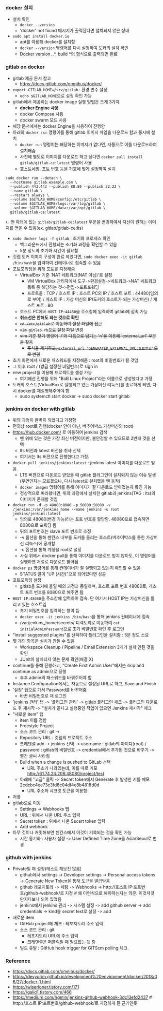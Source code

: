 ### docker 설치
- 설치 확인
  - ```docker --version```
  - 'docker' not found 메시지가 출력된다면 설치되지 않은 상태
- ```sudo apt install docker.io```
  - apt를 이용해 docker를 설치함
  - ```docker --version``` 명령어를 다시 실행하여 도커의 설치 확인
  - Docker version *.*.*, build *의 형식으로 출력되면 완료

### gitlab on docker
- gitlab 제공 문서 참고
  - https://docs.gitlab.com/omnibus/docker/ 
- ```export GITLAB_HOME=/srv/gitlab``` :  환경 변수 설정
  - ```echo $GITLAB_HOME```으로 설정 확인 가능
- gitlab에서 제공하는 docker image 실행 방법은 크게 3가지
  - **docker Engine 사용**
  - docker Compose 사용
  - docker swarm 모드 사용
- 해당 문서에서는 docker Engine을 사용하여 진행함
- 아래의 ```docker run``` 명렁어를 통해 gitlab 이미지 파일을 다운로드 함과 동시에 설치
  - ```docker run``` 명령어는 해당하는 이미지가 없다면, 자동으로 이를 다운로드하여 설치해줌
  - 사전에 별도로 이미지를 다운로드 하고 싶다면 ```docker pull install gitlab/gitlab-ce:latest``` 명령어 사용
  - 호스트네임, 포트 번호 등을 기호에 맞게 설정하여 설치
```
sudo docker run --detach \
  --hostname gitlab.example.com \
  --publish 443:443 --publish 80:80 --publish 22:22 \
  --name gitlab \
  --restart always \
  --volume $GITLAB_HOME/config:/etc/gitlab \
  --volume $GITLAB_HOME/logs:/var/log/gitlab \
  --volume $GITLAB_HOME/data:/var/opt/gitlab \
  gitlab/gitlab-ce:latest
```
ㄴ 맨 아래에 있는 ```gitlab/gitlab-ce:latest``` 부분을 변경하여서 자신이 원하는 이미지를 얻을 수 있음(ex. gitlab/gitlab-ce:lts)

- ```sudo docker logs -f gitlab``` : 초기화 프로세스 확인
  - 백그라운드에서 진행되는 초기화 과정을 확인할 수 있음
  - 5분 정도의 초기화 시간이 필요함
- 깃랩 도커 이미지 구성이 완료 되었다면, ```sudo docker exec -it gitlab /bin/bash```을 입력하여 컨테이너로 접속할 수 있음
- 포트포워딩을 위해 포트를 지정해줌
  - VirtualBox 기준  'NAT 네트워크(NAT 아님)'로 설정
    - VM VirtualBox 관리자에서 도구->환경설정->네트워크->NAT 네트워크 목록 중 해당하는 것->편집->포트포워딩
    - 프로토콜 : TCP / 호스트 IP : 호스트 PC의 IP / 호스트 포트 : 44480(임의로 부여) / 게스트 IP : 가상 머신의 IP(도커의 호스트가 되는 가상머신) / 게스트 포트 : 80
  - 호스트 PC에서 ```HOST IP:44480```을 주소창에 입력하여 gitlab에 접속 가능
  - **취소선은 안해도 되는 것으로 확인**
  - ~~```cd /etc/gitlab```로 이동하여 설정 파일에 접근~~
  - ~~```vim gitlab.rb```으로 설정 파일 변경~~
  - ~~vim 기준 찾기 명령어 '/'와 다음으로 넘기는 'n'을 이용해 'external_url' 부분을 찾음~~
    - ~~주석을 제거하고, ```external_url 'GENERATED_EXTERNAL_URL:포트번호'```으로 변경~~
- 초기 화면에서 새로운 패스워드를 지정해줌 : root의 비밀번호가 될 것임
- 그 이후 root / (방금 설정한 비밀번호)로 sign in
- new project를 이용해 프로젝트를 생성 가능
  - 여기에선 진행을 위해 "BoB Linux Project"라는 이름으로 생성했다고 가정
- 도커의 호스트(VirtualBox로 실행되고 있는 가상머신 리눅스)를 종료하게 되면, 다시 docker를 재실행해주어야 함
  - sudo systemctl start docker -> sudo docker start gitlab

### jenkins on docker with gitlab
- 위의 과정이 완벽히 되었다고 가정함
- 편의상 root로 진행(docker 안이 아닌, 버추어박스 가상머신의 root)
- https://hub.docker.com/ 로 이동하여 jenkins 검색
  - 맨 위에 있는 것은 가장 최신 버전이지만, 불안정할 수 있으므로 2번째 것을 선택
  - lts 버전과 latest 버전을 취사 선택
  - 여기서는 lts 버전으로 진행한다고 가정.
- ```docker pull jenkins/jenkins:latest``` : jenkins latest 이미지를 다운로드 받음
  - LTS 버전으로 다운로드 받았을 때 gitlab 플러그인이 설치되지 않는 이슈 발생(우연인지는 모르겠으나, 다시 latest로 설치했을 땐 동작)
  - ```docker images``` 명령어를 통해 이미지가 잘 다운로드 받아졌는지 확인 가능
  - 정상적으로 따라왔다면, 위의 과정에서 설치한 gitlab과 jenkins(TAG : lts)의 이미지가 존재할 것임
- ```docker run -d -p 48080:8080 -p 50000:50000 -v /jenkins:/var/jenkins_home --name jenkins -u root jenkins/jenkins:latest```
  - 임의로 48080(변경 가능)라는 포트 번호를 할당함. 48080으로 접속하면 8080으로 포워딩 됨
  - 뒤의 포트번호는 slave 포트 번호로 추정
  - \-v 옵션을 통해 젠킨스 내부를 도커를 돌리는 호스트(버추어박스를 통한 가상머신 리눅스)에 공개함
  - \-u 옵션을 통해 계정을 root로 설정
  - 사실 위에서 docker pull을 통해 이미지를 다운로드 받지 않아도, 이 명령어를 실행하면 저절로 다운로드 받아짐
- ```docker ps``` 명령어를 통해 컨테이너가 잘 실행되고 있는지 확인할 수 있음
  - STATUS 열이 "UP (시간)"으로 되어있다면 성공
- 포트포워딩 설정
  - gitlab을 도커에 올릴 때의 과정과 동일하며, 호스트 포트 번호 48080로, 게스트 포트 번호를 8080으로 해주면 됨
- ```HOST IP:48080```을 주소창에 입력하여 접속. 단 여기서 HOST IP는 가상머신을 돌리고 있는 호스트임
  - 초기 비밀번호를 입력하는 창이 뜸
  - ```docker exec -it jenkins /bin/bash```을 통해 jenkins 컨테이너에 접속
  - /var/jenkins_home/secrets/ 디렉토리로 이동하여 ```cat initialAdminPassword```으로 초기 비밀번호 확인 후 로그인
- "install suggested plugins"를 선택하여 플러그인을 설치함 : 5분 정도 소요
- 몇 개의 항목은 설치가 안될 수 있음
  - Workspace Cleanup / Pipeline / Email Extension 3개가 설치 안된 것을 확인
  - JUnit이 설치되지 않는 문제 확인(해결 X)
- continue를 통해 진행하고, "Create First Admin User"에서는 skip and continue as admin으로 징행
  - 추후 admin의 패스워드를 바꿔주어야 함
- Instance Configuration에서는 자동으로 설정된 URL로 하고, Save and Finish
- '설정' 탭으로 가서 Password를 바꾸어줌
  - 바꾼 비밀번호로 재 로그인
- 'jenkins 관리' 탭 -> '플러그인 관리' -> gitlab 플러그인 체크 -> 플러그인 다운로드 후 재시작 -> "설치가 끝나고 실행중인 작업이 없으면 Jenkins 재시작" 체크
- "새로운 item" 탭
  - item 이름 정함
  - Freestyle Project 
  - 소스 코드 관리 : git -> 
  - Repository URL : 깃랩의 프로젝트 주소 
  - 크레덴셜 add -> jenkins 선택 -> username : gitlab의 아이디(root) / password : gitlab의 비밀번호 -> credential에서 추가된 것으로 바꾸기 -> 빨간 글씨 사라짐
  - Build when a change is pushed to GitLab 선택
    - URL 주소가 나와있는데, 이를 따로 메모 http://61.74.24.208:48080/project/test
  - 아래에 "고급" 클릭 -> Secret token에서 Generate 후 발생한 키를 메모 2cdcbc4ee73c3fd6c04df4e8b4818d0d
    - URL 주소와 시크릿 토큰을 이용함
- 저장
- gitlab으로 이동
  - Settings -> Webhooks 탭
  - URL : 위에서 나온 URL 주소 입력
  - Secret token : 위에서 나온 Secert token 입력 
  - Add webhook
- 아무 것이나 커밋해보면 젠킨스에서 이것이 기록되는 것을 확인 가능
  - 시간 동기화 : 사용자 설정 -> User Defined Time Zone을 Asia/Seoul로 변경
### github with jenkins
- Private일 때 설정(테스트 해보진 않음)
  - github에서 settings -> Developer settings -> Personal access tokens -> Generate New Token을 통해 토큰을 발급받음
  - github 레포지토리 -> 세팅 -> Webhooks -> http://호스트 IP:포트번호/github-webhook/로 지정 \# 왜 이런식으로 해야하는지는 의문. 이것저것 만지다보니 되어 있었음
  - jenkins에서 jenkins 관리 -> 시스템 설정 -> add github server -> add credentials -> kind를 secret text로 설정 -> add
- 새로운 item
  - GitHub project에 체크 : 레포지토리 주소 입력
  - 소스 코드 관리 : git
    - 레포지토리 URL에 주소 입력
    - 크레덴셜은 퍼블릭일 때 필요없는 듯 함
  - 빌드 유발 : GitHub hook trigger for GITScm polling 체크.

### Reference
- https://docs.gitlab.com/omnibus/docker/ 
- https://devyurim.github.io/development%20environment/docker/2018/06/27/docker-1.html
- https://wiserloner.tistory.com/171
- https://galid1.tistory.com/466
- https://medium.com/hgmin/jenkins-github-webhook-3dc13efd2437 \# http://호스트 IP:포트번호/github-webhook/로 지정하게 된 근거인듯



  

